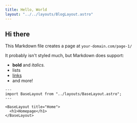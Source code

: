 ```yaml
---
title: Hello, World
layout: "../../layouts/BlogLayout.astro"
---
```


## Hi there

This Markdown file creates a page at `your-domain.com/page-1/`

It probably isn't styled much, but Markdown does support:

- **bold** and _italics._
- lists
- [links](https://astro.build)
- and more!

```astro
---
import BaseLayout from "../layouts/BaseLayout.astro";
---

<BaseLayout title="Home">
  <h1>Homepage</h1>
</BaseLayout>
```